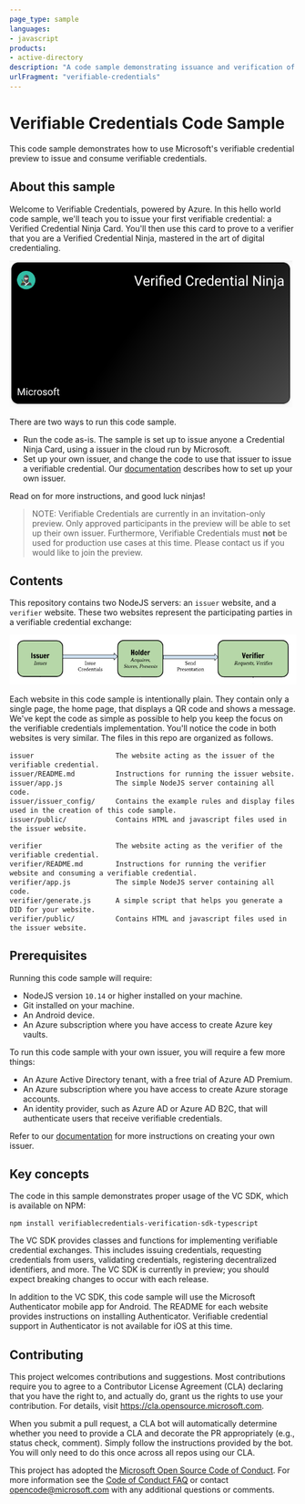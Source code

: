 ```yaml
---
page_type: sample
languages:
- javascript
products:
- active-directory
description: "A code sample demonstrating issuance and verification of verifiable credentials."
urlFragment: "verifiable-credentials"
---
```


# Verifiable Credentials Code Sample

This code sample demonstrates how to use Microsoft's verifiable credential preview to issue and consume verifiable credentials. 

## About this sample

Welcome to Verifiable Credentials, powered by Azure. In this hello world code sample, we'll teach you to issue your first verifiable credential: a Verified Credential Ninja Card. You'll then use this card to prove to a verifier that you are a Verified Credential Ninja, mastered in the art of digital credentialing.

![Screenshot of a verifiable ninja card](./img/ninja-card.png)

There are two ways to run this code sample. 

- Run the code as-is. The sample is set up to issue anyone a Credential Ninja Card, using a issuer in the cloud run by Microsoft. 
- Set up your own issuer, and change the code to use that issuer to issue a verifiable credential. Our [documentation](https://aka.ms/didfordevs) describes how to set up your own issuer.

Read on for more instructions, and good luck ninjas!

> NOTE: Verifiable Credentials are currently in an invitation-only preview. Only approved participants in the preview will be able to set up their own issuer. Furthermore, Verifiable Credentials must **not** be used for production use cases at this time. Please contact us if you would like to join the preview.

## Contents

This repository contains two NodeJS servers: an `issuer` website, and a `verifier` website. These two websites represent the participating parties in a verifiable credential exchange:

![diagram of an issuer and a verifier](./img/issuer-verifier.png)

Each website in this code sample is intentionally plain. They contain only a single page, the home page, that displays a QR code and shows a message. We've kept the code as simple as possible to help you keep the focus on the verifiable credentials implementation. You'll notice the code in both websites is very similar. The files in this repo are organized as follows.


```
issuer                    The website acting as the issuer of the verifiable credential.
issuer/README.md          Instructions for running the issuer website.
issuer/app.js             The simple NodeJS server containing all code.
issuer/issuer_config/     Contains the example rules and display files used in the creation of this code sample.
issuer/public/            Contains HTML and javascript files used in the issuer website.
```
```
verifier                  The website acting as the verifier of the verifiable credential.
verifier/README.md        Instructions for running the verifier website and consuming a verifiable credential.
verifier/app.js           The simple NodeJS server containing all code.
verifier/generate.js      A simple script that helps you generate a DID for your website.
verifier/public/          Contains HTML and javascript files used in the issuer website.
```

## Prerequisites

Running this code sample will require:

- NodeJS version `10.14` or higher installed on your machine.
- Git installed on your machine.
- An Android device.
- An Azure subscription where you have access to create Azure key vaults.

To run this code sample with your own issuer, you will require a few more things:

- An Azure Active Directory tenant, with a free trial of Azure AD Premium.
- An Azure subscription where you have access to create Azure storage accounts.
- An identity provider, such as Azure AD or Azure AD B2C, that will authenticate users that receive verifiable credentials.

Refer to our [documentation](https://aka.ms/didfordevs) for more instructions on creating your own issuer.

## Key concepts

The code in this sample demonstrates proper usage of the VC SDK, which is available on NPM:

```
npm install verifiablecredentials-verification-sdk-typescript
```

The VC SDK provides classes and functions for implementing verifiable credential exchanges. This includes issuing credentials, requesting credentials from users, validating credentials, registering decentralized identifiers, and more. The VC SDK is currently in preview; you should expect breaking changes to occur with each release.

In addition to the VC SDK, this code sample will use the Microsoft Authenticator mobile app for Android. The README for each website provides instructions on installing Authenticator. Verifiable credential support in Authenticator is not available for iOS at this time.

## Contributing

This project welcomes contributions and suggestions.  Most contributions require you to agree to a
Contributor License Agreement (CLA) declaring that you have the right to, and actually do, grant us
the rights to use your contribution. For details, visit https://cla.opensource.microsoft.com.

When you submit a pull request, a CLA bot will automatically determine whether you need to provide
a CLA and decorate the PR appropriately (e.g., status check, comment). Simply follow the instructions
provided by the bot. You will only need to do this once across all repos using our CLA.

This project has adopted the [Microsoft Open Source Code of Conduct](https://opensource.microsoft.com/codeofconduct/).
For more information see the [Code of Conduct FAQ](https://opensource.microsoft.com/codeofconduct/faq/) or
contact [opencode@microsoft.com](mailto:opencode@microsoft.com) with any additional questions or comments.
